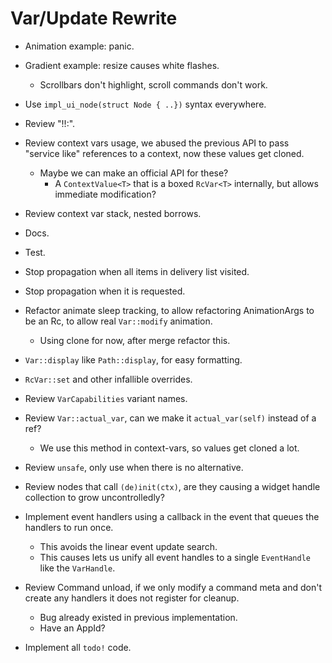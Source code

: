 # Var/Update Rewrite

* Animation example: panic.
* Gradient example: resize causes white flashes.
    - Scrollbars don't highlight, scroll commands don't work.

* Use `impl_ui_node(struct Node { ..})` syntax everywhere.
* Review "!!:".
* Review context vars usage, we abused the previous API to pass "service like" references to a context, now these values get cloned.
    - Maybe we can make an official API for these?
        - A `ContextValue<T>` that is a boxed `RcVar<T>` internally, but allows immediate modification?
* Review context var stack, nested borrows.

* Docs.
* Test.

* Stop propagation when all items in delivery list visited.
* Stop propagation when it is requested.
* Refactor animate sleep tracking, to allow refactoring AnimationArgs to be an Rc, to allow real `Var::modify` animation.
    - Using clone for now, after merge refactor this.

* `Var::display` like `Path::display`,  for easy formatting.
* `RcVar::set` and other infallible overrides.
* Review `VarCapabilities` variant names.
* Review `Var::actual_var`, can we make it `actual_var(self)` instead of a ref?
    - We use this method in context-vars, so values get cloned a lot.
* Review `unsafe`, only use when there is no alternative.
* Review nodes that call `(de)init(ctx)`, are they causing a widget handle collection to grow uncontrolledly?

* Implement event handlers using a callback in the event that queues the handlers to run once. 
    - This avoids the linear event update search.
    - This causes lets us unify all event handles to a single `EventHandle` like the `VarHandle`.
* Review Command unload, if we only modify a command meta and don't create any handlers it does not register for cleanup.
    - Bug already existed in previous implementation.
    - Have an AppId?
* Implement all `todo!` code.
